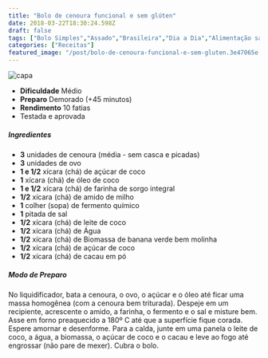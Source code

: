 ```yaml
---
title: "Bolo de cenoura funcional e sem glúten"
date: 2018-03-22T18:30:24.598Z
draft: false
tags: ["Bolo Simples","Assado","Brasileira","Dia a Dia","Alimentação saudável","Bolo","Receitas"]
categories: ["Receitas"]
featured_image: "/post/bolo-de-cenoura-funcional-e-sem-gluten.3e47065e.jpg"
---
```


![capa](/post/bolo-de-cenoura-funcional-e-sem-gluten.3e47065e.jpg)

*   **Dificuldade** Médio
*   **Preparo** Demorado (+45 minutos)
*   **Rendimento** 10 fatias
*   Testada e aprovada
    

##### Ingredientes

*   **3** unidades de cenoura (média - sem casca e picadas)
*   **3** unidades de ovo
*   **1 e 1/2** xícara (chá) de açúcar de coco
*   **1** xícara (chá) de óleo de coco
*   **1 e 1/2** xícara (chá) de farinha de sorgo integral
*   **1/2** xícara (chá) de amido de milho
*   **1** colher (sopa) de fermento químico
*   **1** pitada de sal
*   **1/2** xícara (chá) de leite de coco
*   **1/2** xícara (chá) de Água
*   **1/2** xícara (chá) de Biomassa de banana verde bem molinha
*   **1/2** xícara (chá) de açúcar de coco
*   **1/2** xícara (chá) de cacau em pó

##### Modo de Preparo

No liquidificador, bata a cenoura, o ovo, o açúcar e o óleo até ficar uma massa homogênea (com a cenoura bem triturada). Despeje em um recipiente, acrescente o amido, a farinha, o fermento e o sal e misture bem. Asse em forno preaquecido a 180º C até que a superfície fique corada. Espere amornar e desenforme. Para a calda, junte em uma panela o leite de coco, a água, a biomassa, o açúcar de coco e o cacau e leve ao fogo até engrossar (não pare de mexer). Cubra o bolo.
